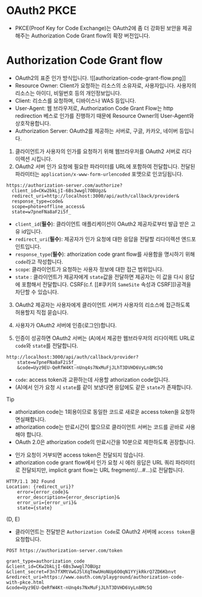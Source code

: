 # OAuth2 PKCE
- PKCE(Proof Key for Code Exchange)는 OAuth2에 좀 더 강화된 보안을 제공해주는 Authorization Code Grant flow의 확장 버전입니다.
# Authorization Code Grant flow
- OAuth2의 표준 인가 방식입니다.
![[authorization-code-grant-flow.png]]
- Resource Owner: Client가 요청하는 리소스의 소유자로, 사용자입니다. 사용자의 리소스는 아이디, 비밀번호 등의 개인정보입니다.
- Client: 리소스를 요청하며, 디바이스나 WAS 등입니다.
- User-Agent: 웹 브라우저로, Authorization Code Grant Flow는 http redirection 베스로 인가를 진행하기 때문에 Resource Owner의 User-Agent와 상호작용합니다.
- Authorization Server: OAuth2를 제공하는 서버로, 구글, 카카오, 네이버 등입니다.

1. 클라이언트가 사용자의 인가를 요청하기 위해 웹브라우저를 OAuth2 서버로 리다이렉션 시킵니다.
2. OAuth2 서버 인가 요청에 필요한 파라미터를 URL에 포함하여 전달합니다. 전달된 파라미터는 `application/x-www-form-urlencoded` 포맷으로 인코딩됩니다.
```
https://authorization-server.com/authorize?
  client_id=CKw2bkLjI-6Bs3wwgl7OBUgz&
  redirect_uri=http://localhost:3000/api/auth/callback/provider&
  response_type=code&
  scope=photo+offline_access&
  state=w7pneFNa8aF2i5f_
```
- `client_id`(**필수**): 클라이언트 애플리케이션이 OAuth2 제공자로부터 발급 받은 고유 id입니다.
- `redirect_uri`(**필수**): 제공자가 인가 요청에 대한 응답을 전달할 리다이렉션 엔드포인트입니다.
- `response_type`(**필수**): athorization code grant flow를 사용함을 명시하기 위해 `code`라고 작성합니다. 
- `scope`: 클라이언트가 요청하는 사용자 정보에 대한 접근 범위입니다.
- `state`
: 클라이언트가 제공자에게 `state`값을 전달하면 제공자는 이 값을 다시 응답에 포함해서 전달합니다. CSRF(c.f. [[#쿠키의 `SameSite` 속성과 CSRF]])공격을 차단할 수 있습니다. 

3. OAuth2 제공자는 사용자에게 클라이언트 서버가 사용자의 리소스에 접근하도록 허용할지 직접 묻습니다.  

4. 사용자가 OAuth2 서버에 인증(로그인)합니다.

5. 인증이 성공하면 OAuth2 서버는 (A)에서 제공한 웹브라우저의 리다이렉트 URL로 `code`와 `state`를 전달합니다.
```
http://localhost:3000/api/auth/callback/provider?
	state=w7pneFNa8aF2i5f_
    &code=Uyz9EU-QeRfW4Kt-nUnq4s7NxMuFjJLhT3DVHD6VyLn8Mc5Q
```
- `code`: access token과 교환하는데 사용할 athorization code입니다.
- (A)에서 인가 요청 시 `state`를 같이 보냈다면 응답에도 같은 `state`가 존재합니다.

> [!tip]
> - athorization code는 1회용이므로 동일한 코드로 새로운 access token을 요청하면실패합니다.
> - athorization code는 만료시간이 짧으므로 클라이언트 서버는 코드를 곧바로 사용해야 합니다.
> - OAuth 2.0은 athorization code의 만료시간을 10분으로 제한하도록 권장합니다.

- 인가 요청이 거부되면 access token은 전달되지 않습니다.
- athorization code grant flow에서 인가 요청 시 에러 응답은 URL 쿼리 파라미터로 전달되지만, implicit grant flow는 URL fregment(/...#...)로 전달합니다.
```
HTTP/1.1 302 Found 
Location: {redirect_uri}? 
	error={error_code}&
	error_description={error_description}&
	error_uri={error_uri}&
	state={state}
```

(D, E) 
- 클라이언트는 전달받은 `Authorization Code`로 OAuth2 서버에 `access token`을 요청합니다.
```
POST https://authorization-server.com/token

grant_type=authorization_code
&client_id=CKw2bkLjI-6Bs3wwgl7OBUgz
&client_secret=F3n7fXMtVwGJ5lXqTmwUHoNUp6O0qN1YYjkRkrQ7ZD6Kbnvt
&redirect_uri=https://www.oauth.com/playground/authorization-code-with-pkce.html
&code=Uyz9EU-QeRfW4Kt-nUnq4s7NxMuFjJLhT3DVHD6VyLn8Mc5Q
```